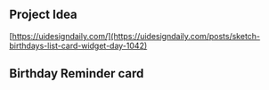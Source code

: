 ## Project Idea

[https://uidesigndaily.com/](https://uidesigndaily.com/posts/sketch-birthdays-list-card-widget-day-1042)

## Birthday Reminder card